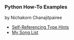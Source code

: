 ### Python How-To Examples
by Nichakorn Chanajitpairee

* [Self-Referencing Type Hints](self-referencing-hints.md)
* [My Song List](song_list.py)
